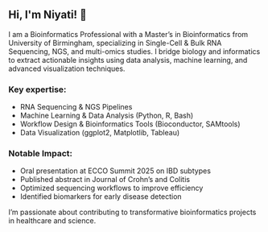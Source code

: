 ## Hi, I'm Niyati! 👋

I am a Bioinformatics Professional with a Master’s in Bioinformatics from University of Birmingham, specializing in Single-Cell & Bulk RNA Sequencing, NGS, and multi-omics studies. I bridge biology and informatics to extract actionable insights using data analysis, machine learning, and advanced visualization techniques.

### Key expertise:

  * RNA Sequencing & NGS Pipelines
  * Machine Learning & Data Analysis (Python, R, Bash)
  * Workflow Design & Bioinformatics Tools (Bioconductor, SAMtools)
  * Data Visualization (ggplot2, Matplotlib, Tableau)

### Notable Impact:

  * Oral presentation at ECCO Summit 2025 on IBD subtypes
  * Published abstract in Journal of Crohn’s and Colitis
  * Optimized sequencing workflows to improve efficiency
  * Identified biomarkers for early disease detection

I’m passionate about contributing to transformative bioinformatics projects in healthcare and science.

